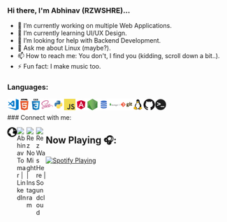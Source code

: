 ### Hi there, I'm Abhinav (RZWSHRE)...


- 🔭 I’m currently working on multiple Web Applications.
- 🌱 I’m currently learning UI/UX Design.
- 🤔 I’m looking for help with Backend Development.
- 💬 Ask me about Linux (maybe?).
- 📫 How to reach me: You don't, I find you (kidding, scroll down a bit..).
- ⚡ Fun fact: I make music too.


### Languages:
<img align="left" alt="Visual Studio Code" width="26px" src="https://raw.githubusercontent.com/github/explore/80688e429a7d4ef2fca1e82350fe8e3517d3494d/topics/visual-studio-code/visual-studio-code.png" />
<img align="left" alt="HTML5" width="26px" src="https://raw.githubusercontent.com/github/explore/80688e429a7d4ef2fca1e82350fe8e3517d3494d/topics/html/html.png" />
<img align="left" alt="CSS3" width="26px" src="https://raw.githubusercontent.com/github/explore/80688e429a7d4ef2fca1e82350fe8e3517d3494d/topics/css/css.png" />
<img align="left" alt="Sass" width="26px" src="https://raw.githubusercontent.com/github/explore/80688e429a7d4ef2fca1e82350fe8e3517d3494d/topics/sass/sass.png" />
<img align="left" alt="Python" width="26px" src="https://raw.githubusercontent.com/github/explore/80688e429a7d4ef2fca1e82350fe8e3517d3494d/topics/python/python.png" />
<img align="left" alt="JavaScript" width="26px" src="https://raw.githubusercontent.com/github/explore/80688e429a7d4ef2fca1e82350fe8e3517d3494d/topics/javascript/javascript.png" />
<img align="left" alt="Angular" width="26px" src="https://raw.githubusercontent.com/github/explore/80688e429a7d4ef2fca1e82350fe8e3517d3494d/topics/angular/angular.png" />
<img align="left" alt="Node.js" width="26px" src="https://raw.githubusercontent.com/github/explore/80688e429a7d4ef2fca1e82350fe8e3517d3494d/topics/nodejs/nodejs.png" />
<img align="left" alt="SQL" width="26px" src="https://raw.githubusercontent.com/github/explore/80688e429a7d4ef2fca1e82350fe8e3517d3494d/topics/sql/sql.png" />
<img align="left" alt="MongoDB" width="26px" src="https://raw.githubusercontent.com/github/explore/80688e429a7d4ef2fca1e82350fe8e3517d3494d/topics/mongodb/mongodb.png" />
<img align="left" alt="Git" width="26px" src="https://raw.githubusercontent.com/github/explore/80688e429a7d4ef2fca1e82350fe8e3517d3494d/topics/git/git.png" />
<img align="left" alt="Linux" width="26px" src="https://raw.githubusercontent.com/github/explore/78df643247d429f6cc873026c0622819ad797942/topics/linux/linux.png" />
<img align="left" alt="GitHub" width="26px" src="https://raw.githubusercontent.com/github/explore/78df643247d429f6cc873026c0622819ad797942/topics/github/github.png" />
<img align="left" alt="Terminal" width="26px" src="https://raw.githubusercontent.com/github/explore/80688e429a7d4ef2fca1e82350fe8e3517d3494d/topics/terminal/terminal.png" />
<br />
<br />
### Connect with me:

[<img align="left" alt="Portfolio" width="22px" src="https://raw.githubusercontent.com/iconic/open-iconic/master/svg/globe.svg" />]('https://vrezn0v.github.io/Abhinav/')
[<img align="left" alt="Abhinav Tomar | LinkedIn" width="22px" src="https://cdn.jsdelivr.net/npm/simple-icons@v3/icons/linkedin.svg" />]('https://linkedin.com/in/abhinav_tomar')
[<img align="left" alt="Rez No Might | Instagram" width="22px" src="https://cdn.jsdelivr.net/npm/simple-icons@v3/icons/instagram.svg" />]('https://instagram.com/rzwshre._')
[<img align="left" alt="Rez Was Here | Soundcloud" width="22px" src="http://simpleicons.org/icons/soundcloud.svg" />]('https://soundcloud.com/rzwshre')

## Now Playing 🎧:
[<img src="https://now-playing-vrezn0v.vercel.app/api/spotify-playing" alt="Spotify Playing" width="350" />](https://open.spotify.com/user/lk4c4zyxs4nepqevilaezuexq)
